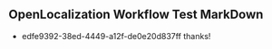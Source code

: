 ## OpenLocalization Workflow Test MarkDown
* edfe9392-38ed-4449-a12f-de0e20d837ff thanks!

<!--HONumber=Sep16_HO1-->


